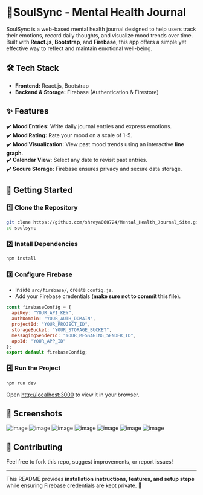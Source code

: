 #  🌸SoulSync - Mental Health Journal 

SoulSync is a web-based mental health journal designed to help users track their emotions, record daily thoughts, and visualize mood trends over time. Built with **React.js**, **Bootstrap**, and **Firebase**, this app offers a simple yet effective way to reflect and maintain emotional well-being.  

## **🛠 Tech Stack**  
- **Frontend:** React.js, Bootstrap  
- **Backend & Storage:** Firebase (Authentication & Firestore)  

## **✨ Features**  
✔️ **Mood Entries:** Write daily journal entries and express emotions.  
✔️ **Mood Rating:** Rate your mood on a scale of 1-5.  
✔️ **Mood Visualization:** View past mood trends using an interactive **line graph**.  
✔️ **Calendar View:** Select any date to revisit past entries.  
✔️ **Secure Storage:** Firebase ensures privacy and secure data storage.  

## **🚀 Getting Started**  
### **1️⃣ Clone the Repository**  
```sh
git clone https://github.com/shreya060724/Mental_Health_Journal_Site.git
cd soulsync
```
### **2️⃣ Install Dependencies**  
```sh
npm install
```
### **3️⃣ Configure Firebase**  
- Inside `src/firebase/`, create `config.js`.  
- Add your Firebase credentials (**make sure not to commit this file**).  

```js
const firebaseConfig = {
  apiKey: "YOUR_API_KEY",
  authDomain: "YOUR_AUTH_DOMAIN",
  projectId: "YOUR_PROJECT_ID",
  storageBucket: "YOUR_STORAGE_BUCKET",
  messagingSenderId: "YOUR_MESSAGING_SENDER_ID",
  appId: "YOUR_APP_ID"
};
export default firebaseConfig;
```

### **4️⃣ Run the Project**  
```sh
npm run dev
```
Open [http://localhost:3000](http://localhost:3000) to view it in your browser.  

## **📸 Screenshots**  
![image](https://github.com/user-attachments/assets/d3f1780e-652c-4b2e-96ff-e69fcf3efed1)
![image](https://github.com/user-attachments/assets/31ee5fbe-d3e9-4a4d-811e-58547b26781b)
![image](https://github.com/user-attachments/assets/93a05cbf-aaa3-468e-b2ce-8a977acd4181)
![image](https://github.com/user-attachments/assets/bf27329e-f9db-4527-ae98-f25625b900f8)
![image](https://github.com/user-attachments/assets/c4846f75-b932-4132-9cf9-1cb9f513836f)
![image](https://github.com/user-attachments/assets/dae4d24a-cf4f-4132-acac-7232705d047a)
![image](https://github.com/user-attachments/assets/360528c8-becd-4878-9cae-a746de7c2edb)








## **🤝 Contributing**  
Feel free to fork this repo, suggest improvements, or report issues!  

---

This README provides **installation instructions, features, and setup steps** while ensuring Firebase credentials are kept private. 🚀
